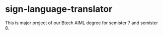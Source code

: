 # sign-language-translator
This is major project of our Btech AIML degree for semister 7 and semister 8.
